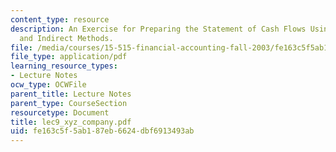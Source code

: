 ```yaml
---
content_type: resource
description: An Exercise for Preparing the Statement of Cash Flows Using the Direct
  and Indirect Methods.
file: /media/courses/15-515-financial-accounting-fall-2003/fe163c5f5ab187eb6624dbf6913493ab_lec9_xyz_company.pdf
file_type: application/pdf
learning_resource_types:
- Lecture Notes
ocw_type: OCWFile
parent_title: Lecture Notes
parent_type: CourseSection
resourcetype: Document
title: lec9_xyz_company.pdf
uid: fe163c5f-5ab1-87eb-6624-dbf6913493ab
---
```

